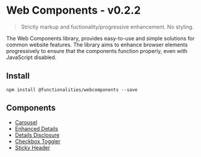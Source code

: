 # Web Components - v0.2.2

> Strictly markup and fuctionality/progressive enhancement. No styling.

The Web Components library, provides easy-to-use and simple solutions for common website features. The library aims to enhance browser elements progressively to ensure that the components function properly, even with JavaScript disabled.

## Install

```
npm install @functionalities/webcomponents --save
```

## Components

- [Carousel](https://github.com/WillYallop/functionalities/tree/main/packages/webcomponents/src/components/carousel)
- [Enhanced Details](https://github.com/WillYallop/functionalities/tree/main/packages/webcomponents/src/components/enhanced-details)
- [Details Disclosure](https://github.com/WillYallop/functionalities/tree/main/packages/webcomponents/src/components/detail-disclosure)
- [Checkbox Toggler](https://github.com/WillYallop/functionalities/tree/main/packages/webcomponents/src/components/checkbox-toggler)
- [Sticky Header](https://github.com/WillYallop/functionalities/tree/main/packages/webcomponents/src/components/sticky-header)